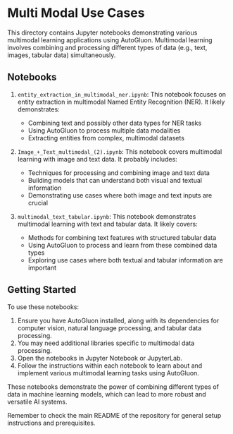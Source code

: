 # Multi Modal Use Cases

This directory contains Jupyter notebooks demonstrating various multimodal learning applications using AutoGluon. Multimodal learning involves combining and processing different types of data (e.g., text, images, tabular data) simultaneously.

## Notebooks

1. `entity_extraction_in_multimodal_ner.ipynb`: This notebook focuses on entity extraction in multimodal Named Entity Recognition (NER). It likely demonstrates:
   - Combining text and possibly other data types for NER tasks
   - Using AutoGluon to process multiple data modalities
   - Extracting entities from complex, multimodal datasets

2. `Image_+_Text_multimodal_(2).ipynb`: This notebook covers multimodal learning with image and text data. It probably includes:
   - Techniques for processing and combining image and text data
   - Building models that can understand both visual and textual information
   - Demonstrating use cases where both image and text inputs are crucial

3. `multimodal_text_tabular.ipynb`: This notebook demonstrates multimodal learning with text and tabular data. It likely covers:
   - Methods for combining text features with structured tabular data
   - Using AutoGluon to process and learn from these combined data types
   - Exploring use cases where both textual and tabular information are important

## Getting Started

To use these notebooks:

1. Ensure you have AutoGluon installed, along with its dependencies for computer vision, natural language processing, and tabular data processing.
2. You may need additional libraries specific to multimodal data processing.
3. Open the notebooks in Jupyter Notebook or JupyterLab.
4. Follow the instructions within each notebook to learn about and implement various multimodal learning tasks using AutoGluon.

These notebooks demonstrate the power of combining different types of data in machine learning models, which can lead to more robust and versatile AI systems.

Remember to check the main README of the repository for general setup instructions and prerequisites.